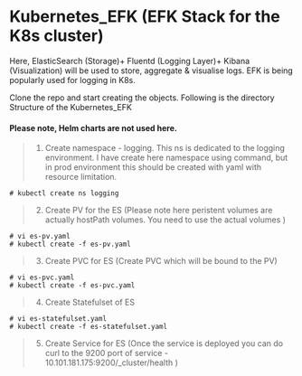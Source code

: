 # Kubernetes_EFK (EFK Stack for the K8s cluster)
Here, ElasticSearch (Storage)+ Fluentd (Logging Layer)+ Kibana (Visualization) will be used to store, aggregate & visualise logs.
EFK is being popularly used for logging in K8s. 

Clone the repo and start creating the objects. 
Following is the directory Structure of the Kubernetes_EFK
#### Please note, Helm charts are not used here.

> 1) Create namespace - logging. 
This ns is dedicated to the logging environment. I have create here namespace using command, but in prod environment this should be created with yaml with resource limitation.
```
# kubectl create ns logging
```
> 2) Create PV for the ES (Please note here peristent volumes are actually hostPath volumes. You need to use the actual volumes ) 
```
# vi es-pv.yaml 
# kubectl create -f es-pv.yaml 
```
> 3) Create PVC for ES (Create PVC which will be bound to the PV)
```
# vi es-pvc.yaml 
# kubectl create -f es-pvc.yaml 
```
> 4) Create Statefulset of ES   

```
# vi es-statefulset.yaml 
# kubectl create -f es-statefulset.yaml 
```
> 5) Create Service for ES (Once the service is deployed you can do curl to the 9200 port of service - 10.101.181.175:9200/_cluster/health )


